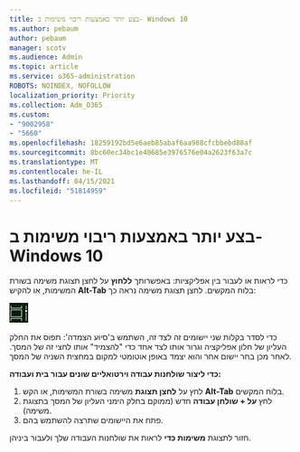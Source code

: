 ```yaml
---
title: בצע יותר באמצעות ריבוי משימות ב- Windows 10
ms.author: pebaum
author: pebaum
manager: scotv
ms.audience: Admin
ms.topic: article
ms.service: o365-administration
ROBOTS: NOINDEX, NOFOLLOW
localization_priority: Priority
ms.collection: Adm_O365
ms.custom:
- "9002958"
- "5660"
ms.openlocfilehash: 18259192bd5e6aeb85abaf6aa988cfcbbebd88af
ms.sourcegitcommit: 8bc60ec34bc1e40685e3976576e04a2623f63a7c
ms.translationtype: MT
ms.contentlocale: he-IL
ms.lasthandoff: 04/15/2021
ms.locfileid: "51814959"
---
```

# <a name="do-more-with-multitasking-in-windows-10"></a>בצע יותר באמצעות ריבוי משימות ב- Windows 10

כדי לראות או לעבור בין אפליקציות: באפשרותך **ללחוץ** על לחצן תצוגת משימה בשורת המשימות, או להקיש **Alt-Tab** בלוח המקשים. לחצן תצוגת משימה נראה כך:

![לחצן תצוגת משימה](media/task-view.png)

כדי לסדר בקלות שני יישומים זה לצד זה, השתמש ב'סיוע הצמדה': תפוס את החלק העליון של חלון אפליקציה וגרור אותו לצד אחד כדי "להצמיד" אותו לחצי זה של המסך. לאחר מכן בחר יישום אחר והוא יצמד באופן אוטומטי למקום במחצית השניה של המסך.

**כדי ליצור שולחנות עבודה וירטואליים שונים עבור בית ועבודה:**

1. לחץ על **לחצן תצוגת** משימה בשורת המשימות, או הקש **Alt-Tab** בלוח המקשים.
2. לחץ **על + שולחן עבודה** חדש (ממוקם בחלק הימני העליון של המסך בתצוגת משימה).
3. פתח את היישומים שתרצה להשתמש בהם. 

חזור לתצוגת **משימות כדי** לראות את שולחנות העבודה שלך ולעבור ביניהן.
